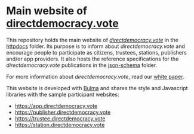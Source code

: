 # Main website of [directdemocracy.vote](https://directdemocracy.vote)

This repository holds the main website of [*directdemocracy.vote*](https://directdemocracy.vote) in the [httpdocs](https://github.com/directdemocracy-vote/www/tree/master/httpdocs) folder.
Its purpose is to inform about *directdemocracy.vote* and encourage people to participate as citizens, trustees, stations, publishers and/or app providers.
It also hosts the reference specifications for the *directdemocracy.vote* publications in the [json-schema](https://github.com/directdemocracy-vote/www/tree/master/httpdocs/json-schema) folder.

For more information about *directdemocracy.vote*, read our [white paper](white_paper.md).

This website is developed with [Bulma](https://bulma.io) and shares the style and Javascript libraries with the sample participant websites:
- https://app.directdemocracy.vote
- https://publisher.directdemocracy.vote
- https://trustee.directdemocracy.vote
- https://station.directdemocracy.vote
